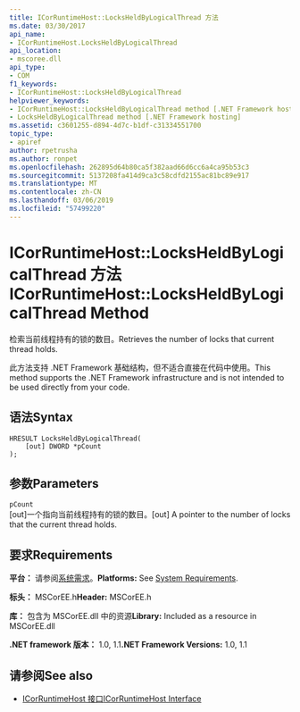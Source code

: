 ```yaml
---
title: ICorRuntimeHost::LocksHeldByLogicalThread 方法
ms.date: 03/30/2017
api_name:
- ICorRuntimeHost.LocksHeldByLogicalThread
api_location:
- mscoree.dll
api_type:
- COM
f1_keywords:
- ICorRuntimeHost::LocksHeldByLogicalThread
helpviewer_keywords:
- ICorRuntimeHost::LocksHeldByLogicalThread method [.NET Framework hosting]
- LocksHeldByLogicalThread method [.NET Framework hosting]
ms.assetid: c3601255-d894-4d7c-b1df-c31334551700
topic_type:
- apiref
author: rpetrusha
ms.author: ronpet
ms.openlocfilehash: 262895d64b80ca5f382aad66d6cc6a4ca95b53c3
ms.sourcegitcommit: 5137208fa414d9ca3c58cdfd2155ac81bc89e917
ms.translationtype: MT
ms.contentlocale: zh-CN
ms.lasthandoff: 03/06/2019
ms.locfileid: "57499220"
---
```

# <a name="icorruntimehostlocksheldbylogicalthread-method"></a><span data-ttu-id="e59e6-102">ICorRuntimeHost::LocksHeldByLogicalThread 方法</span><span class="sxs-lookup"><span data-stu-id="e59e6-102">ICorRuntimeHost::LocksHeldByLogicalThread Method</span></span>
<span data-ttu-id="e59e6-103">检索当前线程持有的锁的数目。</span><span class="sxs-lookup"><span data-stu-id="e59e6-103">Retrieves the number of locks that current thread holds.</span></span>  
  
 <span data-ttu-id="e59e6-104">此方法支持 .NET Framework 基础结构，但不适合直接在代码中使用。</span><span class="sxs-lookup"><span data-stu-id="e59e6-104">This method supports the .NET Framework infrastructure and is not intended to be used directly from your code.</span></span>  
  
## <a name="syntax"></a><span data-ttu-id="e59e6-105">语法</span><span class="sxs-lookup"><span data-stu-id="e59e6-105">Syntax</span></span>  
  
```  
HRESULT LocksHeldByLogicalThread(  
    [out] DWORD *pCount  
);  
```  
  
## <a name="parameters"></a><span data-ttu-id="e59e6-106">参数</span><span class="sxs-lookup"><span data-stu-id="e59e6-106">Parameters</span></span>  
 `pCount`  
 <span data-ttu-id="e59e6-107">[out]一个指向当前线程持有的锁的数目。</span><span class="sxs-lookup"><span data-stu-id="e59e6-107">[out] A pointer to the number of locks that the current thread holds.</span></span>  
  
## <a name="requirements"></a><span data-ttu-id="e59e6-108">要求</span><span class="sxs-lookup"><span data-stu-id="e59e6-108">Requirements</span></span>  
 <span data-ttu-id="e59e6-109">**平台：** 请参阅[系统需求](../../../../docs/framework/get-started/system-requirements.md)。</span><span class="sxs-lookup"><span data-stu-id="e59e6-109">**Platforms:** See [System Requirements](../../../../docs/framework/get-started/system-requirements.md).</span></span>  
  
 <span data-ttu-id="e59e6-110">**标头：** MSCorEE.h</span><span class="sxs-lookup"><span data-stu-id="e59e6-110">**Header:** MSCorEE.h</span></span>  
  
 <span data-ttu-id="e59e6-111">**库：** 包含为 MSCorEE.dll 中的资源</span><span class="sxs-lookup"><span data-stu-id="e59e6-111">**Library:** Included as a resource in MSCorEE.dll</span></span>  
  
 <span data-ttu-id="e59e6-112">**.NET framework 版本：** 1.0, 1.1</span><span class="sxs-lookup"><span data-stu-id="e59e6-112">**.NET Framework Versions:** 1.0, 1.1</span></span>  
  
## <a name="see-also"></a><span data-ttu-id="e59e6-113">请参阅</span><span class="sxs-lookup"><span data-stu-id="e59e6-113">See also</span></span>
- [<span data-ttu-id="e59e6-114">ICorRuntimeHost 接口</span><span class="sxs-lookup"><span data-stu-id="e59e6-114">ICorRuntimeHost Interface</span></span>](../../../../docs/framework/unmanaged-api/hosting/icorruntimehost-interface.md)
